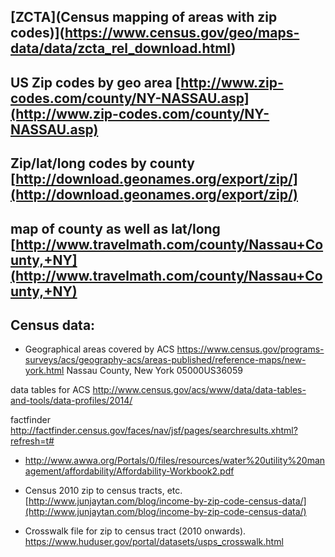 

## [ZCTA](Census mapping of areas with zip codes)](https://www.census.gov/geo/maps-data/data/zcta_rel_download.html)

## US Zip codes by geo area [http://www.zip-codes.com/county/NY-NASSAU.asp](http://www.zip-codes.com/county/NY-NASSAU.asp)

## Zip/lat/long codes by county [http://download.geonames.org/export/zip/](http://download.geonames.org/export/zip/)

## map of county as well as lat/long [http://www.travelmath.com/county/Nassau+County,+NY](http://www.travelmath.com/county/Nassau+County,+NY)

## Census data: 
* Geographical areas covered by ACS https://www.census.gov/programs-surveys/acs/geography-acs/areas-published/reference-maps/new-york.html
Nassau County, New York	05000US36059

data tables for ACS http://www.census.gov/acs/www/data/data-tables-and-tools/data-profiles/2014/

factfinder http://factfinder.census.gov/faces/nav/jsf/pages/searchresults.xhtml?refresh=t#

* http://www.awwa.org/Portals/0/files/resources/water%20utility%20management/affordability/Affordability-Workbook2.pdf

* Census 2010 zip to census tracts, etc. [http://www.junjaytan.com/blog/income-by-zip-code-census-data/](http://www.junjaytan.com/blog/income-by-zip-code-census-data/)

* Crosswalk file for zip to census tract (2010 onwards). https://www.huduser.gov/portal/datasets/usps_crosswalk.html


